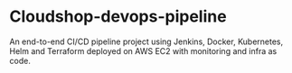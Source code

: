# Cloudshop-devops-pipeline
An end-to-end CI/CD pipeline project using Jenkins, Docker, Kubernetes, Helm and Terraform deployed on AWS EC2 with monitoring and infra as code.
